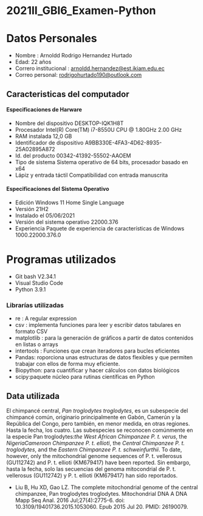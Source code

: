 # 2021II_GBI6_Examen-Python

 # Datos Personales
- Nombre : Arnoldd Rodrigo Hernandez Hurtado
- Edad: 22 años
- Correro institucional : arnoldd.hernandez@est.ikiam.edu.ec
- Correo personal: rodrigohurtado190@outlook.com
## Caracteristicas del computador 
#### Especificaciones de Harware
- Nombre del dispositivo	DESKTOP-IQK1H8T
- Procesador	Intel(R) Core(TM) i7-8550U CPU @ 1.80GHz   2.00 GHz
- RAM instalada	12,0 GB
- Identificador de dispositivo	A9BB330E-4FA3-4D62-8935-25A02895A872
- Id. del producto	00342-41392-55502-AAOEM
- Tipo de sistema	Sistema operativo de 64 bits, procesador basado en x64
- Lápiz y entrada táctil	Compatibilidad con entrada manuscrita
#### Especificaciones del Sistema Operativo
- Edición	Windows 11 Home Single Language
- Versión	21H2
- Instalado el	‎05/‎06/‎2021
- Versión del sistema operativo	22000.376
- Experiencia	Paquete de experiencia de características de Windows 1000.22000.376.0
# Programas utilizados 
- Git bash V2.34.1
- Visual Studio Code 
- Python 3.9.1 
### Librarías utilizadas
- re : A regular expression
- csv :  implementa funciones para leer y escribir datos tabulares en formato CSV
- matplotlib : para la generación de gráficos a partir de datos contenidos en listas o arrays
- intertools : Funciones que crean iteradores para bucles eficientes
- Pandas: roporciona unas estructuras de datos flexibles y que permiten trabajar con ellos de forma muy eficiente.
- Biopython: para cuantificar y hacer cálculos con datos biológicos
- scipy:paquete núcleo para rutinas científicas en Python

## Data utilizada 
El chimpancé central, *Pan troglodytes troglodytes*, es un
subespecie del chimpancé común, originario principalmente en Gabón, Camerún y la República del Congo, pero también, en menor medida, en otras regiones. Hasta la fecha, los cuatro. Las subespecies se reconocen comúnmente en la especie Pan troglodytes:*the West African Chimpanzee P. t. verus*, the *NigeriaCameroon Chimpanzee P. t. ellioti*, the *Central Chimpanzee P. t. troglodytes*, and the *Eastern Chimpanzee P. t. schweinfurthii*. To date, however, only the mitochondrial genome sequences of P. t. vellerosus (GU112742) and P. t. ellioti (KM679417) have been reported.  Sin embargo, hasta la fecha, solo las secuencias del genoma mitocondrial de P. t. vellerosus (GU112742) y P. t. ellioti (KM679417) han sido reportados.

- Liu B, Hu XD, Gao LZ. The complete mitochondrial genome of the central chimpanzee, Pan troglodytes troglodytes. Mitochondrial DNA A DNA Mapp Seq Anal. 2016 Jul;27(4):2775-6. doi: 10.3109/19401736.2015.1053060. Epub 2015 Jul 20. PMID: 26190079.